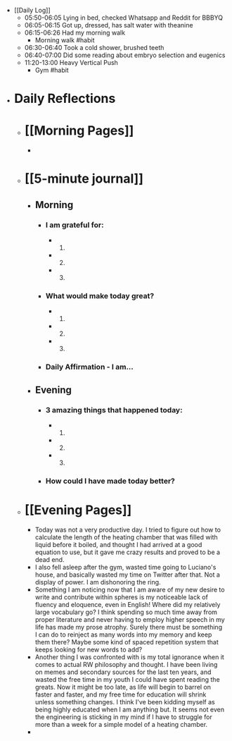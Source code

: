 - [[Daily Log]]
	- 05:50-06:05 Lying in bed, checked Whatsapp and Reddit for BBBYQ
	- 06:05-06:15 Got up, dressed, has salt water with theanine
	- 06:15-06:26 Had my morning walk
		- Morning walk #habit
	- 06:30-06:40 Took a cold shower, brushed teeth
	- 06:40-07:00 Did some reading about embryo selection and eugenics
	- 11:20-13:00 Heavy Vertical Push
		- Gym #habit
- # Daily Reflections
	- # [[Morning Pages]]
		-
	- # [[5-minute journal]]
		- ## Morning
			- ### I am grateful for:
				- 1.
				- 2.
				- 3.
			- ### What would make today great?
				- 1.
				- 2.
				- 3.
			- ### Daily Affirmation - I am...
		- ## Evening
			- ### 3 amazing things that happened today:
				- 1.
				- 2.
				- 3.
			- ### How could I have made today better?
	- # [[Evening Pages]]
		- Today was not a very productive day. I tried to figure out how to calculate the length of the heating chamber that was filled with liquid before it boiled, and thought I had arrived at a good equation to use, but it gave me crazy results and proved to be a dead end.
		- I also fell asleep after the gym, wasted time going to Luciano's house, and basically wasted my time on Twitter after that. Not a display of power. I am dishonoring the ring.
		- Something I am noticing now that I am aware of my new desire to write and contribute within spheres is my noticeable lack of fluency and eloquence, even in English! Where did my relatively large vocabulary go? I think spending so much time away from proper literature and never having to employ higher speech in my life has made my prose atrophy. Surely there must be something I can do to reinject as many words into my memory and keep them there? Maybe some kind of spaced repetition system that keeps looking for new words to add?
		- Another thing I was confronted with is my total ignorance when it comes to actual RW philosophy and thought. I have been living on memes and secondary sources for the last ten years, and wasted the free time in my youth I could have spent reading the greats. Now it might be too late, as life will begin to barrel on faster and faster, and my free time for education will shrink unless something changes. I think I've been kidding myself as being highly educated when I am anything but. It seems not even the engineering is sticking in my mind if I have to struggle for more than a week for a simple model of a heating chamber.
		-